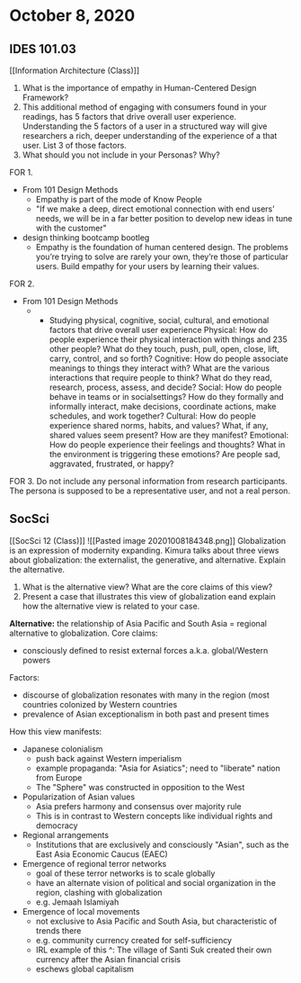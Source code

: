 # October 8, 2020
## IDES 101.03
[[Information Architecture (Class)]]
1. What is the importance of empathy in Human-Centered Design Framework?
2. This additional method of engaging with consumers found in your readings, has 5 factors that drive overall user experience. Understanding the 5 factors of a user in a structured way will give researchers a rich, deeper understanding of the experience of a that user.  List 3 of those factors. 
3. What should you not include in your Personas? Why?

FOR 1. 
- From 101 Design Methods
	- Empathy is part of the mode of Know People
	- "If we make a deep, direct emotional connection with end users’ needs, we will be in a far better position to develop new ideas in tune with the customer"
- design thinking bootcamp bootleg
	- Empathy is the foundation of human centered design. The problems you’re trying to solve are rarely your own, they’re those of particular users. Build empathy for your users by learning their values.

FOR 2.
- From 101 Design Methods
	- 	- Studying physical, cognitive, social, cultural, and emotional factors that drive
overall user experience
Physical: How do people experience their physical interaction with things and
235
other people? What do they touch, push, pull, open, close, lift, carry, control, and
so forth?
Cognitive: How do people associate meanings to things they interact with?
What are the various interactions that require people to think? What do they read,
research, process, assess, and decide?
Social: How do people behave in teams or in socialsettings? How do they
formally and informally interact, make decisions, coordinate actions, make
schedules, and work together?
Cultural: How do people experience shared norms, habits, and values? What,
if any, shared values seem present? How are they manifest?
Emotional: How do people experience their feelings and thoughts? What in
the environment is triggering these emotions? Are people sad, aggravated,
frustrated, or happy?


FOR 3.
Do not include any personal information from research participants. The persona is supposed to be a representative user, and not a real person.
## SocSci
[[SocSci 12 (Class)]]
![[Pasted image 20201008184348.png]]
Globalization is an expression of modernity expanding. Kimura talks about three views about globalization: the externalist, the generative, and alternative. Explain the alternative.
1. What is the alternative view? What are the core claims of this view?
2. Present a case that illustrates this view of globalization eand explain how the alternative view is related to your case.

**Alternative:** the relationship of Asia Pacific and South Asia = regional alternative to globalization. 
Core claims: 
- consciously defined to resist external forces a.k.a. global/Western powers

Factors: 
- discourse of globalization resonates with many in the region (most countries colonized by Western countries
- prevalence of Asian exceptionalism in both past and present times 


How this view manifests:
- Japanese colonialism
	- push back against Western imperialism
	- example propaganda: "Asia for Asiatics"; need to "liberate" nation from Europe
	- The "Sphere" was constructed in opposition to the West
- Popularization of Asian values
	- Asia prefers harmony and consensus over majority rule
	- This is in contrast to Western concepts like individual rights and democracy
- Regional arrangements
	- Institutions that are exclusively and consciously "Asian", such as the East  Asia Economic Caucus (EAEC)
- Emergence of regional terror networks
	- goal of these terror networks is to scale globally
	- have an alternate vision of political and social organization in the region, clashing with globalization
	- e.g. Jemaah Islamiyah
- Emergence of local movements
	- not exclusive to Asia Pacific and South Asia, but characteristic of trends there
	- e.g. community currency created for self-sufficiency
	- IRL example of this ^: The village of Santi Suk created their own currency after the Asian financial crisis
	- eschews global capitalism